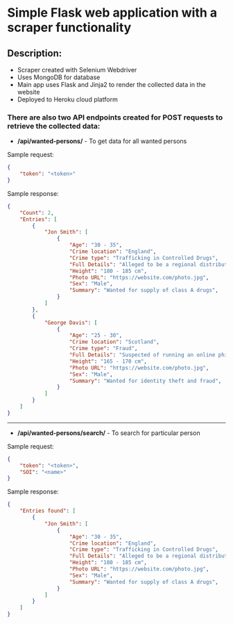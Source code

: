 # Simple Flask web application with a scraper functionality

## Description:
- Scraper created with Selenium Webdriver
- Uses MongoDB for database
- Main app uses Flask and Jinja2 to render the collected data in the website
- Deployed to Heroku cloud platform

### There are also two API endpoints created for POST requests to retrieve the collected data:

- **/api/wanted-persons/** - To get data for all wanted persons

Sample request:
```json
{
    "token": "<token>"
}
```

Sample response:
```json
{
    "Count": 2,
    "Entries": [
        {
            "Jon Smith": [
                {
                    "Age": "30 - 35",
                    "Crime location": "England",
                    "Crime type": "Trafficking in Controlled Drugs",
                    "Full Details": "Alleged to be a regional distributor of drugs across the south west of England",
                    "Height": "180 - 185 cm",
                    "Photo URL": "https://website.com/photo.jpg",
                    "Sex": "Male",
                    "Summary": "Wanted for supply of class A drugs",
                }
            ]
        },
        {
            "George Davis": [
                {
                    "Age": "25 - 30",
                    "Crime location": "Scotland",
                    "Crime type": "Fraud",
                    "Full Details": "Suspected of running an online phishing scam that defrauded thousands of people out of their personal information",
                    "Height": "165 - 170 cm",
                    "Photo URL": "https://website.com/photo.jpg",
                    "Sex": "Male",
                    "Summary": "Wanted for identity theft and fraud",
                }
            ]
        }
    ]
}
```
------------

- **/api/wanted-persons/search/** - To search for particular person

Sample request:
```json
{
    "token": "<token>",
    "SOI": "<name>"
}
```

Sample response:
```json
{
    "Entries found": [
        {
            "Jon Smith": [
                {
                    "Age": "30 - 35",
                    "Crime location": "England",
                    "Crime type": "Trafficking in Controlled Drugs",
                    "Full Details": "Alleged to be a regional distributor of drugs across the south west of England",
                    "Height": "180 - 185 cm",
                    "Photo URL": "https://website.com/photo.jpg",
                    "Sex": "Male",
                    "Summary": "Wanted for supply of class A drugs",
                }
            ]
        }
    ]
}
```

